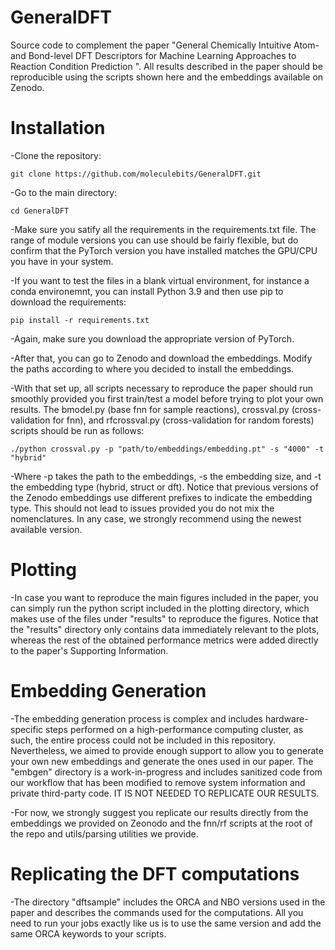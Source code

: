 # GeneralDFT
Source code to complement the paper "General Chemically Intuitive Atom- and Bond-level DFT Descriptors for Machine Learning Approaches to Reaction Condition Prediction ". All results described in the paper should be reproducible using the scripts shown here and the embeddings available on Zenodo.

# Installation

-Clone the repository:

```
git clone https://github.com/moleculebits/GeneralDFT.git
```
-Go to the main directory:

```
cd GeneralDFT
```
-Make sure you satify all the requirements in the requirements.txt file. The range of module versions you can use should be fairly flexible, but do confirm that the PyTorch version
you have installed matches the GPU/CPU you have in your system.

-If you want to test the files in a blank virtual environment, for instance a conda environemnt, you can install Python 3.9 and then use pip to download the requirements:

```
pip install -r requirements.txt
```
-Again, make sure you download the appropriate version of PyTorch.

-After that, you can go to Zenodo and download the embeddings. Modify the paths according to where you decided to install the embeddings. 

-With that set up, all scripts necessary to reproduce the paper should run smoothly provided you first train/test a model before trying to plot your own results. The bmodel.py (base fnn for sample reactions), crossval.py (cross-validation for fnn), and rfcrossval.py (cross-validation for random forests) scripts should be run as follows:

```
./python crossval.py -p "path/to/embeddings/embedding.pt" -s "4000" -t "hybrid"
```
-Where -p takes the path to the embeddings, -s the embedding size, and -t the embedding type (hybrid, struct or dft). Notice that previous versions of the Zenodo embeddings use different prefixes to indicate the embedding type. This should not lead to issues provided you do not mix the nomenclatures. In any case, we strongly recommend using the newest available version.

# Plotting

-In case you want to reproduce the main figures included in the paper, you can simply run the python script included in the plotting directory, which makes use of the files under "results" to reproduce the figures. Notice that the "results" directory only contains data immediately relevant to the plots, whereas the rest of the obtained performance metrics were added directly to the paper's Supporting Information.

# Embedding Generation

-The embedding generation process is complex and includes hardware-specific steps performed on a high-performance computing cluster, as such, the entire process could not be included in this repository. Nevertheless, we aimed to provide enough support to allow you to generate your own new embeddings and generate the ones used in our paper. The "embgen" directory is a work-in-progress and includes sanitized code from our workflow that has been modified to remove system information and private third-party code. IT IS NOT NEEDED TO REPLICATE OUR RESULTS.

-For now, we strongly suggest you replicate our results directly from the embeddings we provided on Zeonodo and the fnn/rf scripts at the root of the repo and utils/parsing utilities we provide.

# Replicating the DFT computations

-The directory "dftsample" includes the ORCA and NBO versions used in the paper and describes the commands used for the computations. All you need to run your jobs exactly like us is to use the same version and add the same ORCA keywords to your scripts.